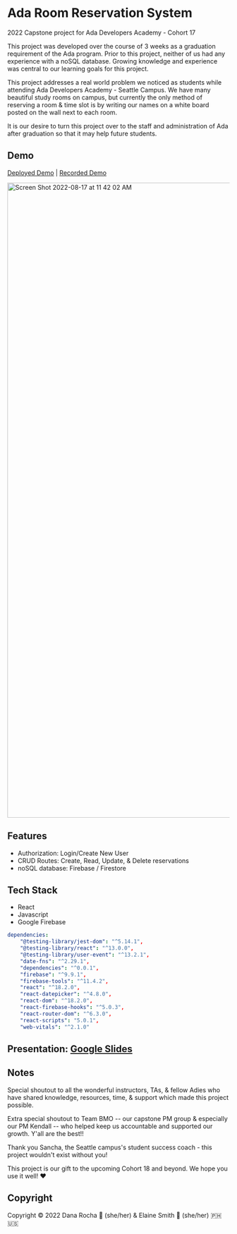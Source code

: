 # Ada Room Reservation System
2022 Capstone project for Ada Developers Academy - Cohort 17

This project was developed over the course of 3 weeks as a graduation requirement of the Ada program. Prior to this project, neither of us had any experience with a noSQL database. Growing knowledge and experience was central to our learning goals for this project.

This project addresses a real world problem we noticed as students while attending Ada Developers Academy - Seattle Campus. We have many beautiful study rooms on campus, but currently the only method of reserving a room & time slot is by writing our names on a white board posted on the wall next to each room.

It is our desire to turn this project over to the staff and administration of Ada after graduation so that it may help future students. 

## Demo
[Deployed Demo](https://ada-reservation-fb.firebaseapp.com/) | [Recorded Demo](https://youtu.be/8dyYCw9TDjE)

<img width="1440" alt="Screen Shot 2022-08-17 at 11 42 02 AM" src="https://user-images.githubusercontent.com/96148763/185218156-1ce71eb6-4f90-4a50-ba2d-62e6fbb15c25.png">


## Features
- Authorization: Login/Create New User
- CRUD Routes: Create, Read, Update, & Delete reservations
- noSQL database: Firebase / Firestore

## Tech Stack
- React
- Javascript
- Google Firebase

```yaml
dependencies:
    "@testing-library/jest-dom": "^5.14.1",
    "@testing-library/react": "^13.0.0",
    "@testing-library/user-event": "^13.2.1",
    "date-fns": "^2.29.1",
    "dependencies": "^0.0.1",
    "firebase": "^9.9.1",
    "firebase-tools": "^11.4.2",
    "react": "^18.2.0",
    "react-datepicker": "^4.8.0",
    "react-dom": "^18.2.0",
    "react-firebase-hooks": "^5.0.3",
    "react-router-dom": "^6.3.0",
    "react-scripts": "5.0.1",
    "web-vitals": "^2.1.0"
```

## Presentation: [Google Slides](https://docs.google.com/presentation/d/1R5pgiHy6pbSCTmgqM3fxYPbDkwQllzlJ-af52_FNnnw/edit?usp=sharing)
## Notes
Special shoutout to all the wonderful instructors, TAs, & fellow Adies who have shared knowledge, resources, time, & support which made this project possible.

Extra special shoutout to Team BMO -- our capstone PM group & especially our PM Kendall -- who helped keep us accountable and supported our growth. Y'all are the best!!

Thank you Sancha, the Seattle campus's student success coach - this project wouldn't exist without you!

This project is our gift to the upcoming Cohort 18 and beyond. We hope you use it well! ❤️

## Copyright
Copyright © 2022 Dana Rocha 🐳 (she/her) & Elaine Smith 🦦 (she/her) 🇵🇭🇺🇸
